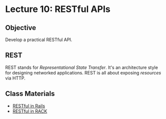 Lecture 10: RESTful APIs
========================

Objective
---------

Develop a practical RESTful API.

REST
----

REST stands for *Representational State Transfer*. It's an architecture style for designing networked applications. REST is all about exposing *resources* via HTTP.

Class Materials
---------------

* [RESTful in Rails](10.1-restful-rails.md)
* [RESTful in RACK](10.2-restful-rack.md)

